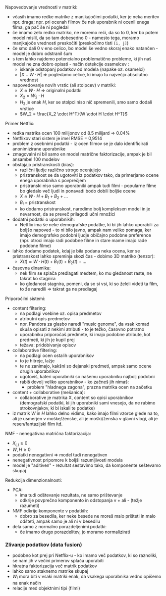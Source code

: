 Napovedovanje vrednosti v matriki:
- včasih imamo redke matrike z manjkajočimi podatki, ker je neka meritev npr. draga; npr. pri ocenah filmov če nek uporabnik ni ocenil enega filma, ga pač še ni pogledal
- če imamo zelo redko matriko, ne moremo reči, da so to 0, ker bo potem model mislil, da so tam dobesedno 0 - namesto tega, moramo manjkajoče vrednosti preskočiti (preskočimo tisti `[i, j]`)
- če smo dali 0 v eno celico, bo model še vedno skoraj enako natančen - model je dobro odstranil šum
- s tem lahko najdemo potencialno problematično probleme, ki jih naš model ne zna dobro opisati - način detekcije osamelcev :
	- iskanje odstopanj podatkov od modela (napake oz. osamelci)
	- $|X - W \cdot H|$ => pogledamo celice, ki imajo tu največjo absolutno vrednost
- napovedovanje novih vrstic (ali stolpcev) v matriki:
	- $X \approx W \cdot H$ => originalni podatki
	- $X_2 \approx W_2 \cdot H$
	- $H_2$ je enak $H$, ker se stolpci niso nič spremenili, smo samo dodali vrstice
	- $W_2 = \frac{X_2 \cdot H^T}{W \cdot H \cdot H^T}$

Primer Netflix:
- redka matrika ocen 100 milijonov od 8.5 milijard => 0.04%
- Netflixov stari sistem je imel RMSE = 0,9514
- problem z osebnimi podatki - iz ocen filmov se je dalo identificirati anonimizirane uporabnike
- zmagovalni ni bil samo en model matrične faktorizacije, ampak je bil ansambel 100 modelov
- obstajajo pristranskosti (bias):
	- različni ljudje različno strogo ocenjujejo
	- pristranskost se da ugotoviti iz podatkov tako, da primerjamo ocene enega uporabnika s povprečjem
	- pristranski niso samo uporabniki ampak tudi filmi - popularne filme bo gledalo več ljudi in ponavadi bodo dobili boljše ocene
	- $X \approx W \cdot H + B_1 + B_2 + ...$
	- $B_i$ = pristranskost
	- ko dodamo pristranskost, naredimo bolj kompleksen model in je nevarnost, da se preveč prilagodi učni množici
- dodatni podatki o uporabnikih:
	- Netflix ima še neke demografske podatke, ki bi jih lahko uporabili za boljšo napoved - to ni bilo javno, ampak nam veliko pomaga, ker imajo demografsko podobni ljudje običajno podobne preference (npr. otroci imajo radi podobne filme in stare mame imajo rade podobne filme)
- lahko dodamo podatek, kdaj je bila podana neka ocena, ker se pristranskost lahko spreminja skozi čas - dobimo 3D matriko (tenzor):
	- $X(t) \approx W \cdot H(t) + B_1(t) + B_2(t) + ...$
- časovna dinamika:
	- nek film se splača predlagati medtem, ko mu gledanost raste, ne takrat ko stagnira
	- ko gledanost stagnira, pomeni, da so si vsi, ki so želeli videti ta film, to že naredili => takrat ga ne predlagaj

Priporočilni sistemi:
- content filtering:
	- na podlagi vsebine oz. opisa predmetov
	- atributni opis predmetov
	- npr. Pandora za glasbo naredi "music genome", da vsak komad skuša opisati z nekimi atributi - to je težko, časovno potratno
	- uporabniku priporočaš predmete, ki imajo podobne atribute, kot predmeti, ki jih je kupil prej
	- težava: pridobivanje opisov
- collaborative filtering:
	- na podlagi ocen ostalih uporabnikov
	- to je hitreje, lažje
	- te ne zanimajo, kakšni so dejanski predmeti, ampak samo ocene drugih uporabnikov
	- ugotoviš, kateri uporabniki so našemu uporabniku najbolj podobni
	- rabiš dovolj veliko uporabnikov - ko začneš jih nimaš:
		- problem "hladnega zagona", prazna matrika ocen na začetku
- content + collaborative (mešanica):
	- collaborative je matrika X, content so opisi uporabnikov (demografski podatki, ki jih uporabniki sami vnesejo, da ne rabimo strokovnjakov, ki bi iskali te podatke)
- iz matrik $W$ in $H$ lahko delno vidimo, kako imajo filmi vzorce glede na to, ali je usmerjen v moške/ženske, ali je moški/ženska v glavni vlogi, ali je resen/fantazijski film itd.

NMF - nenegativna matrična faktorizacija:
- $X_{i,j} \geq 0$
- $W, H \geq 0$
- podatki nenegativni => model tudi nenegativen
- nenegativnost pripomore k boljši razumljivosti modela
- model je "aditiven" - rezultat sestavimo tako, da komponente seštevamo skupaj

Redukcija dimenzionalnosti:
- PCA:
	- ima tudi odštevanje rezultata, ne samo prištevanje
	- odkrije povprečno komponento in odstopanja v + ali - (težje razumeti)
- NMF odkrije komponente v podatkih:
	- dobro za besedila, ker neke besede ne moreš malo prišteti in malo odšteti, ampak samo je ali ni v besedilu
- dela samo z normalno porazdeljenimi podatki:
	- če imamo drugo porazdelitev, jo moramo normalizirati

### Zlivanje podatkov (data fusion)

- podobno kot prej pri Netflix-u - ko imamo več podatkov, ki so raznoliki, se nam jih v večini primerov splača uporabiti
- hkratna faktorizacija več matrik podatkov
- lahko samo staknemo matrike skupaj
- $W_i$ mora biti v vsaki matriki enak, da vsakega uporabnika vedno opišemo na enak način
- relacije med objektnimi tipi (filmi)